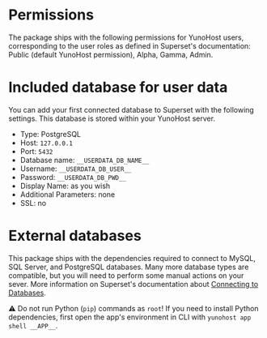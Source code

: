 # Permissions

The package ships with the following permissions for YunoHost users, corresponding to the user roles as defined in Superset's documentation:
Public (default YunoHost permission), Alpha, Gamma, Admin.

# Included database for user data

You can add your first connected database to Superset with the following settings.
This database is stored within your YunoHost server.

- Type: PostgreSQL
- Host: `127.0.0.1`
- Port: `5432`
- Database name: `__USERDATA_DB_NAME__`
- Username: `__USERDATA_DB_USER__`
- Password: `__USERDATA_DB_PWD__`
- Display Name: as you wish
- Additional Parameters: none
- SSL: no

# External databases

This package ships with the dependencies required to connect to MySQL, SQL Server, and PostgreSQL databases.
Many more database types are compatible, but you will need to perform some manual actions on your sever.
More information on Superset's documentation about [Connecting to Databases](https://superset.apache.org/docs/configuration/databases).

⚠️ Do not run  Python (`pip`) commands as `root`!
If you need to install Python dependencies, first open the app's environment in CLI with `yunohost app shell __APP__`.